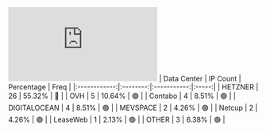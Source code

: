 ![Diagramm](https://github.com/obajay/StateSync-snapshots/blob/main/Projects/Realio/1/README.md)
| Data Center | IP Count | Percentage | Freq |
|:------------:|:--------:|:-----------:|:-----:|
| HETZNER | 26 | 55.32% | 🔴 |
| OVH | 5 | 10.64% | 🟢 |
| Contabo | 4 | 8.51% | 🟢 |
| DIGITALOCEAN | 4 | 8.51% | 🟢 |
| MEVSPACE | 2 | 4.26% | 🟢 |
| Netcup | 2 | 4.26% | 🟢 |
| LeaseWeb | 1 | 2.13% | 🟢 |
| OTHER | 3 | 6.38% | 🟢 |